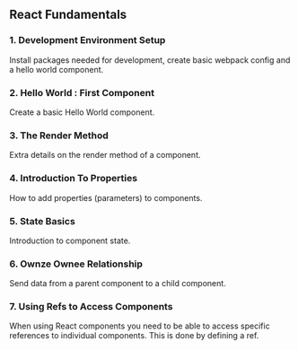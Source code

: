 ## React Fundamentals

### 1. Development Environment Setup

Install packages needed for development, create basic webpack config and a hello world component.

### 2. Hello World : First Component

Create a basic Hello World component.


### 3. The Render Method

Extra details on the render method of a component.

### 4. Introduction To Properties

How to add properties (parameters) to components.

### 5. State Basics

Introduction to component state.

### 6. Ownze Ownee Relationship

Send data from a parent component to a child component.

### 7. Using Refs to Access Components

When using React components you need to be able to access specific
references to individual components. This is done by defining a ref.
